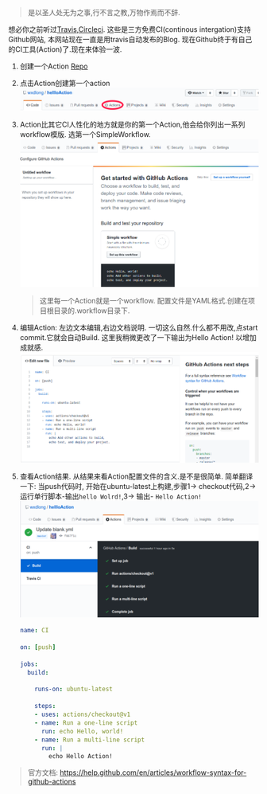 >是以圣人处无为之事,行不言之教,万物作焉而不辞. 

想必你之前听过[Travis](!https://travis-ci.org),[Circleci](!https://circleci.com/). 这些是三方免费CI(continous intergation)支持Github网站, 本网站现在一直是用travis自动发布的Blog. 现在Github终于有自己的CI工具(Action)了.现在来体验一波.

<!--more-->


1. 创建一个Action [Repo](https://github.com/wxdlong/hello-action)
2. 点击Action创建第一个action   
![IO](/jpg/201908/start_action.png)
3. Action比其它CI人性化的地方就是你的第一个Action,他会给你列出一系列workflow模版. 选第一个SimpleWorkflow.     
![IO](/jpg/201908/simpleWorkflow.png)   

    >这里每一个Action就是一个workflow. 配置文件是YAML格式.创建在项目根目录的.workflow目录下.


4. 编辑Action: 左边文本编辑,右边文档说明. 一切这么自然.什么都不用改,点start commit.它就会自动Build. 这里我稍微更改了一下输出为Hello Action! 以增加成就感.  
![IO](/jpg/201908/editAction.png)

5. 查看Action结果. 从结果来看Action配置文件的含义.是不是很简单. 简单翻译一下: 当push代码时, 开始在ubuntu-latest上构建,步骤1-> checkout代码,2-> 运行单行脚本-输出`hello Wolrd!`,3-> 输出- `Hello Action!`
![IO](/jpg/201908/ActionRes.png)
    ```yaml
    name: CI

    on: [push]

    jobs:
      build:

        runs-on: ubuntu-latest
        
        steps:
        - uses: actions/checkout@v1
        - name: Run a one-line script
          run: echo Hello, world!
        - name: Run a multi-line script
          run: |
            echo Hello Action!
    ```


> 官方文档: https://help.github.com/en/articles/workflow-syntax-for-github-actions